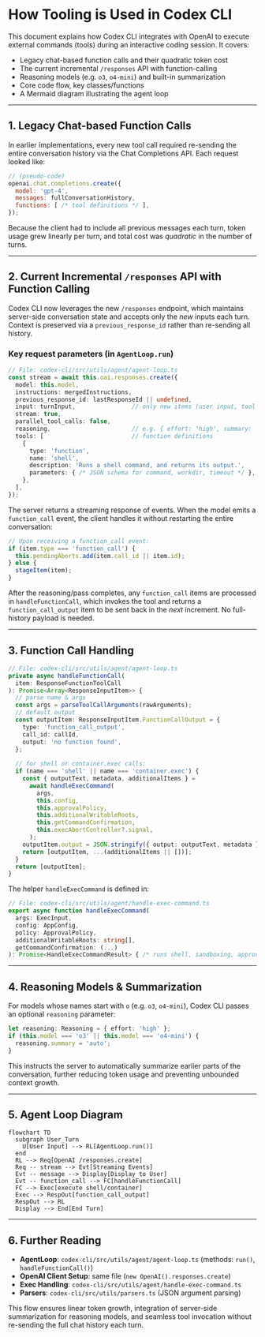 # How Tooling is Used in Codex CLI

This document explains how Codex CLI integrates with OpenAI to execute external commands (tools) during an interactive coding session. It covers:
- Legacy chat-based function calls and their quadratic token cost
- The current incremental `/responses` API with function-calling
- Reasoning models (e.g. `o3`, `o4-mini`) and built-in summarization
- Core code flow, key classes/functions
- A Mermaid diagram illustrating the agent loop

---

## 1. Legacy Chat-based Function Calls

In earlier implementations, every new tool call required re-sending the entire conversation history via the Chat Completions API. Each request looked like:
```js
// (pseudo-code)
openai.chat.completions.create({
  model: 'gpt-4',
  messages: fullConversationHistory,
  functions: [ /* tool definitions */ ],
});
```
Because the client had to include all previous messages each turn, token usage grew linearly per turn, and total cost was _quadratic_ in the number of turns.

---

## 2. Current Incremental `/responses` API with Function Calling

Codex CLI now leverages the new `/responses` endpoint, which maintains server-side conversation state and accepts only the _new_ inputs each turn. Context is preserved via a `previous_response_id` rather than re-sending all history.

### Key request parameters (in `AgentLoop.run`)
```ts
// File: codex-cli/src/utils/agent/agent-loop.ts
const stream = await this.oai.responses.create({
  model: this.model,
  instructions: mergedInstructions,
  previous_response_id: lastResponseId || undefined,
  input: turnInput,                // only new items (user input, tool outputs)
  stream: true,
  parallel_tool_calls: false,
  reasoning,                       // e.g. { effort: 'high', summary: 'auto' }
  tools: [                         // function definitions
    {
      type: 'function',
      name: 'shell',
      description: 'Runs a shell command, and returns its output.',
      parameters: { /* JSON schema for command, workdir, timeout */ },
    },
  ],
});
```

The server returns a streaming response of events. When the model emits a `function_call` event, the client handles it without restarting the entire conversation:

```ts
// Upon receiving a function_call event:
if (item.type === 'function_call') {
  this.pendingAborts.add(item.call_id || item.id);
} else {
  stageItem(item);
}
```

After the reasoning/pass completes, any `function_call` items are processed in
`handleFunctionCall`, which invokes the tool and returns a `function_call_output` item to be sent back in the _next_ increment. No full-history payload is needed.

---

## 3. Function Call Handling

```ts
// File: codex-cli/src/utils/agent/agent-loop.ts
private async handleFunctionCall(
  item: ResponseFunctionToolCall
): Promise<Array<ResponseInputItem>> {
  // parse name & args
  const args = parseToolCallArguments(rawArguments);
  // default output
  const outputItem: ResponseInputItem.FunctionCallOutput = {
    type: 'function_call_output',
    call_id: callId,
    output: 'no function found',
  };
  
  // for shell or container.exec calls:
  if (name === 'shell' || name === 'container.exec') {
    const { outputText, metadata, additionalItems } =
      await handleExecCommand(
        args,
        this.config,
        this.approvalPolicy,
        this.additionalWritableRoots,
        this.getCommandConfirmation,
        this.execAbortController?.signal,
      );
    outputItem.output = JSON.stringify({ output: outputText, metadata });
    return [outputItem, ...(additionalItems || [])];
  }
  return [outputItem];
}
```

The helper `handleExecCommand` is defined in:
```ts
// File: codex-cli/src/utils/agent/handle-exec-command.ts
export async function handleExecCommand(
  args: ExecInput,
  config: AppConfig,
  policy: ApprovalPolicy,
  additionalWritableRoots: string[],
  getCommandConfirmation: (...)
): Promise<HandleExecCommandResult> { /* runs shell, sandboxing, approval */ }
```

---

## 4. Reasoning Models & Summarization

For models whose names start with `o` (e.g. `o3`, `o4-mini`), Codex CLI passes an optional `reasoning` parameter:
```ts
let reasoning: Reasoning = { effort: 'high' };
if (this.model === 'o3' || this.model === 'o4-mini') {
  reasoning.summary = 'auto';
}
```
This instructs the server to automatically summarize earlier parts of the conversation, further reducing token usage and preventing unbounded context growth.

---

## 5. Agent Loop Diagram

```mermaid
flowchart TD
  subgraph User_Turn
    U[User Input] --> RL[AgentLoop.run()]
  end
  RL --> Req[OpenAI /responses.create]
  Req -- stream --> Evt[Streaming Events]
  Evt -- message --> Display[Display to User]
  Evt -- function_call --> FC[handleFunctionCall]
  FC --> Exec[execute shell/container]
  Exec --> RespOut[function_call_output]
  RespOut --> RL
  Display --> End[End Turn]
```

---

## 6. Further Reading

- **AgentLoop**: `codex-cli/src/utils/agent/agent-loop.ts` (methods: `run()`, `handleFunctionCall()`)
- **OpenAI Client Setup**: same file (`new OpenAI().responses.create`)
- **Exec Handling**: `codex-cli/src/utils/agent/handle-exec-command.ts`
- **Parsers**: `codex-cli/src/utils/parsers.ts` (JSON argument parsing)

This flow ensures linear token growth, integration of server-side summarization for reasoning models, and seamless tool invocation without re-sending the full chat history each turn.
